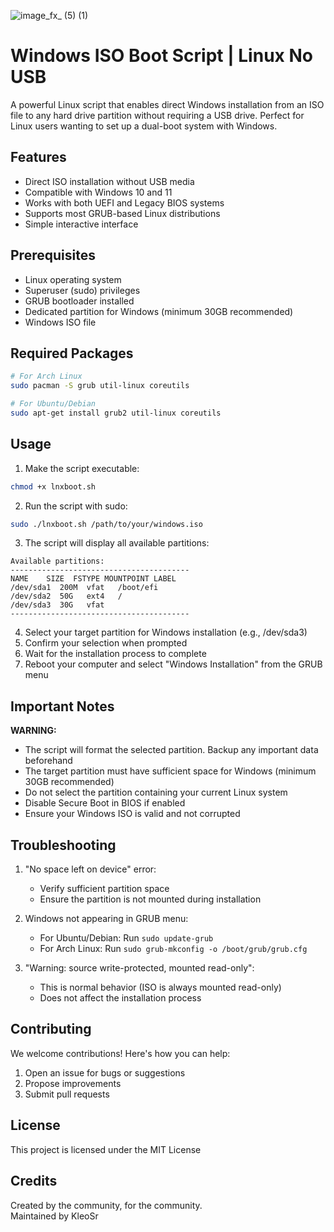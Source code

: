 ![image_fx_ (5) (1)](https://github.com/user-attachments/assets/c3f8dd1a-62cf-4e5f-8a6c-abdfd817eba5)
# Windows ISO Boot Script | Linux No USB

A powerful Linux script that enables direct Windows installation from an ISO file to any hard drive partition without requiring a USB drive. Perfect for Linux users wanting to set up a dual-boot system with Windows.

## Features

- Direct ISO installation without USB media
- Compatible with Windows 10 and 11
- Works with both UEFI and Legacy BIOS systems
- Supports most GRUB-based Linux distributions
- Simple interactive interface

## Prerequisites

- Linux operating system
- Superuser (sudo) privileges
- GRUB bootloader installed
- Dedicated partition for Windows (minimum 30GB recommended)
- Windows ISO file

## Required Packages

```bash
# For Arch Linux
sudo pacman -S grub util-linux coreutils

# For Ubuntu/Debian
sudo apt-get install grub2 util-linux coreutils
```

## Usage

1. Make the script executable:
```bash
chmod +x lnxboot.sh
```

2. Run the script with sudo:
```bash
sudo ./lnxboot.sh /path/to/your/windows.iso
```

3. The script will display all available partitions:
```
Available partitions:
----------------------------------------
NAME    SIZE  FSTYPE MOUNTPOINT LABEL
/dev/sda1  200M  vfat   /boot/efi
/dev/sda2  50G   ext4   /
/dev/sda3  30G   vfat   
----------------------------------------
```

4. Select your target partition for Windows installation (e.g., /dev/sda3)
5. Confirm your selection when prompted
6. Wait for the installation process to complete
7. Reboot your computer and select "Windows Installation" from the GRUB menu

## Important Notes

 **WARNING:**
- The script will format the selected partition. Backup any important data beforehand
- The target partition must have sufficient space for Windows (minimum 30GB recommended)
- Do not select the partition containing your current Linux system
- Disable Secure Boot in BIOS if enabled
- Ensure your Windows ISO is valid and not corrupted

## Troubleshooting

1. "No space left on device" error:
   - Verify sufficient partition space
   - Ensure the partition is not mounted during installation

2. Windows not appearing in GRUB menu:
   - For Ubuntu/Debian: Run `sudo update-grub`
   - For Arch Linux: Run `sudo grub-mkconfig -o /boot/grub/grub.cfg`

3. "Warning: source write-protected, mounted read-only":
   - This is normal behavior (ISO is always mounted read-only)
   - Does not affect the installation process

## Contributing

We welcome contributions! Here's how you can help:
1. Open an issue for bugs or suggestions
2. Propose improvements
3. Submit pull requests

## License

This project is licensed under the MIT License

## Credits

Created by the community, for the community.  
Maintained by KleoSr
